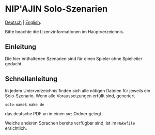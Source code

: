 # NIP'AJIN Solo-Szenarien

[Deutsch](README.md) | [English](README.en.md).

Bitte beachte die Lizenzinformationen im Hauptverzeichnis.

## Einleitung

Die hier enthaltenen Szenarien sind für einen Spieler ohne Spielleiter gedacht.

## Schnellanleitung

In jedem Unterverzeichnis finden sich alle nötigen Dateien für jeweils ein Solo-Szenario. Wenn alle Voraussetzungen erfüllt sind, generiert

```
solo-name$ make de
```

das deutsche PDF un in einen `out` Ordner gelegt.

Welche anderen Sprachen bereits verfügbar sind, ist im `Makefile` ersichtlich.
